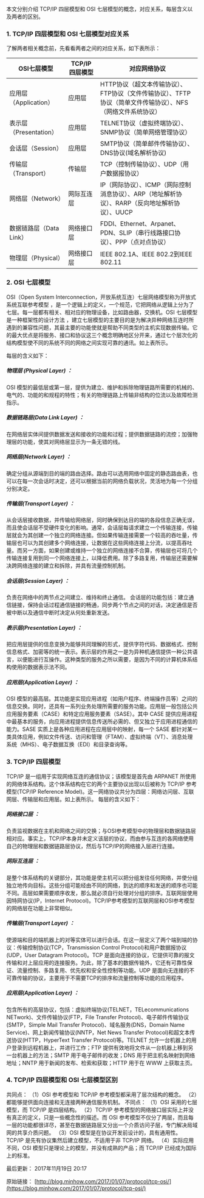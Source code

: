 本文分别介绍 TCP/IP 四层模型和 OSI 七层模型的概念，对应关系，每层含义以及两者的区别。

### 1. TCP/IP 四层模型和 OSI 七层模型对应关系

了解两者相关概念前，先看看两者之间的对应关系，如下表所示：

| OSI七层模型             | TCP/IP 四层模型 | 对应网络协议                                                 |
| ----------------------- | --------------- | ------------------------------------------------------------ |
| 应用层（Application）   | 应用层          | HTTP协议（超文本传输协议）、FTP协议（文件传输协议）、TFTP协议（简单文件传输协议）、NFS（网络文件系统协议） |
| 表示层（Presentation）  | 应用层          | TELNET协议（虚拟终端协议）、SNMP协议（简单网络管理协议）     |
| 会话层（Session）       | 应用层          | SMTP协议（简单邮件传输协议）、DNS协议(域名解析协议)          |
| 传输层（Transport）     | 传输层          | TCP（控制传输协议）、UDP（用户数据报协议）                   |
| 网络层（Network）       | 网际互连层      | IP（网际协议）、ICMP（网际控制消息协议）、ARP（地址解析协议）、RARP（反向地址解析协议）、UUCP |
| 数据链路层（Data Link） | 网络接口层      | FDDI、Ethernet、Arpanet、PDN、SLIP（串行线路接口协议）、PPP（点对点协议） |
| 物理层（Physical）      | 网络接口层      | IEEE 802.1A、IEEE 802.2到IEEE 802.11                         |

### 2. OSI 七层模型

OSI（Open System Interconnection，开放系统互连）七层网络模型称为开放式系统互联参考模型 ，是一个逻辑上的定义，一个规范，它把网络从逻辑上分为了七层。每一层都有相关、相对应的物理设备，比如路由器，交换机。OSI 七层模型是一种框架性的设计方法 ，建立七层模型的主要目的是为解决异种网络互连时所遇到的兼容性问题，其最主要的功能使就是帮助不同类型的主机实现数据传输。它的最大优点是将服务、接口和协议这三个概念明确地区分开来，通过七个层次化的结构模型使不同的系统不同的网络之间实现可靠的通讯。如上表所示。

每层的含义如下：

##### 物理层 (Physical Layer) ：

OSI 模型的最低层或第一层，提供为建立、维护和拆除物理链路所需要的机械的、电气的、功能的和规程的特性；有关的物理链路上传输非结构的位流以及故障检测指示。

##### 数据链路层(Data Link Layer) ：

在网络层实体间提供数据发送和接收的功能和过程；提供数据链路的流控；加强物理层的功能，使其对网络层显示为一条无错的线。

##### 网络层(Network Layer) ：

确定分组从源端到目的端的路由选择。路由可以选用网络中固定的静态路由表，也可以在每一次会话时决定，还可以根据当前的网络负载状况，灵活地为每一个分组分别决定。

##### 传输层(Transport Layer) ：

从会话层接收数据，并传输给网络层，同时确保到达目的端的各段信息正确无误，而且使会话层不受硬件变化的影响。通常，会话层每请求建立一个传输连接，传输层就会为其创建一个独立的网络连接。但如果传输连接需要一个较高的吞吐量，传输层也可以为其创建多个网络连接，让数据在这些网络连接上分流，以提高吞吐量。而另一方面，如果创建或维持一个独立的网络连接不合算，传输层也可将几个传输连接复用到同一个网络连接上，以降低费用。除了多路复用，传输层还需要解决跨网络连接的建立和拆除，并具有流量控制机制。

##### 会话层(Session Layer) ：

负责在网络中的两节点之间建立、维持和终止通信。 会话层的功能包括：建立通信链接，保持会话过程通信链接的畅通，同步两个节点之间的对话，决定通信是否被中断以及通信中断时决定从何处重新发送。

##### 表示层(Presentation Layer) ：

把应用层提供的信息变换为能够共同理解的形式，提供字符代码、数据格式、控制信息格式、加密等的统一表示。表示层的作用之一是为异种机通信提供一种公共语言，以便能进行互操作。这种类型的服务之所以需要，是因为不同的计算机体系结构使用的数据表示法不同。

##### 应用层(Application Layer) ：

OSI 模型的最高层。其功能是实现应用进程（如用户程序、终端操作员等）之间的信息交换。同时，还具有一系列业务处理所需要的服务功能。应用层一般包括公共应用服务要素（CASE）和特定应用服务要素（SASE）。其中 CASE 提供应用进程中最基本的服务，向应用进程提供信息传送所必需的、但又独立于应用进程通信的能力。SASE 实质上是各种应用进程在应用层中的映射，每一个 SASE 都针对某一类具体应用，例如文件传送、访问和管理（FTAM）、虚拟终端（VT）、消息处理系统（MHS）、电子数据互换（EDI）和目录查询等。

### 3. TCP/IP 四层模型

TCP/IP 是一组用于实现网络互连的通信协议；该模型是首先由 ARPANET 所使用的网络体系结构。这个体系结构在它的两个主要协议出现以后被称为 TCP/IP 参考模型(TCP/IP Reference Model)。这一网络协议共分为四层：网络访问层、互联网层、传输层和应用层。如上表所示。
每层的含义如下：

##### 网络接口层 ：

负责监视数据在主机和网络之间的交换；与OSI参考模型中的物理层和数据链路层相对应。事实上，TCP/IP本身并未定义该层的协议，而由参与互连的各网络使用自己的物理层和数据链路层协议，然后与TCP/IP的网络接入层进行连接。

##### 网际互连层 ：

是整个体系结构的关键部分，其功能是使主机可以把分组发往任何网络，并使分组独立地传向目标。这些分组可能经由不同的网络，到达的顺序和发送的顺序也可能不同。高层如果需要顺序收发，那么就必须自行处理对分组的排序。互联网层使用因特网协议(IP，Internet Protocol)。TCP/IP参考模型的互联网层和OSI参考模型的网络层在功能上非常相似。

##### 传输层(Transport Layer) ：

使源端和目的端机器上的对等实体可以进行会话。在这一层定义了两个端到端的协议：传输控制协议(TCP，Transmission Control Protocol)和用户数据报协议(UDP，User Datagram Protocol)。TCP 是面向连接的协议，它提供可靠的报文传输和对上层应用的连接服务。为此，除了基本的数据传输外，它还有可靠性保证、流量控制、多路复用、优先权和安全性控制等功能。UDP 是面向无连接的不可靠传输的协议，主要用于不需要TCP的排序和流量控制等功能的应用程序。

##### 应用层(Application Layer) ：

包含所有的高层协议，包括：虚拟终端协议(TELNET，TELecommunications NETwork)、文件传输协议(FTP，File Transfer Protocol)、电子邮件传输协议(SMTP，Simple Mail Transfer Protocol)、域名服务(DNS，Domain Name Service)、网上新闻传输协议(NNTP，Net News Transfer Protocol)和超文本传送协议(HTTP，HyperText Transfer Protocol)等。TELNET 允许一台机器上的用户登录到远程机器上，并进行工作；FTP 提供有效地将文件从一台机器上移到另一台机器上的方法；SMTP 用于电子邮件的收发；DNS 用于把主机名映射到网络地址；NNTP 用于新闻的发布、检索和获取；HTTP 用于在 WWW 上获取主页。

### 4. TCP/IP 四层模型和 OSI 七层模型区别

共同点：
（1）OSI 参考模型和 TCP/IP 参考模型都采用了层次结构的概念。
（2）都能够提供面向连接和无连接两种通信服务机制。
不同点：
（1）OSI 采用的七层模型，而 TCP/IP 是四层结构。
（2）TCP/IP 参考模型的网络接口层实际上并没有真正的定义，只是一些概念性的描述。而 OSI 参考模型不仅分了两层，而且每一层的功能都很详尽，甚至在数据链路层又分出一个介质访问子层，专门解决局域网的共享介质问题。
（3）OSI 模型是在协议开发前设计的，具有通用性。TCP/IP 是先有协议集然后建立模型，不适用于非 TCP/IP 网络。
（4）实际应用不同，OSI 模型只是理论上的模型，并没有成熟的产品；而 TCP/IP 已经成为国际上的标准。

最后更新： 2017年11月19日 20:17

原始链接： [http://blog.minhow.com/2017/01/07/protocol/tcp-osi/](https://blog.minhow.com/2017/01/07/protocol/tcp-osi/)